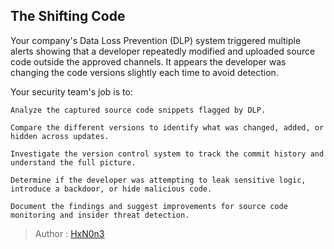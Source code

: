 ## The Shifting Code

Your company's Data Loss Prevention (DLP) system triggered multiple alerts showing that a developer repeatedly modified and uploaded source code outside the approved channels.
It appears the developer was changing the code versions slightly each time to avoid detection.

Your security team's job is to:

    Analyze the captured source code snippets flagged by DLP.

    Compare the different versions to identify what was changed, added, or hidden across updates.

    Investigate the version control system to track the commit history and understand the full picture.

    Determine if the developer was attempting to leak sensitive logic, introduce a backdoor, or hide malicious code.

    Document the findings and suggest improvements for source code monitoring and insider threat detection.

> Author : [HxN0n3](https://www.linkedin.com/in/hxn0n3/)
